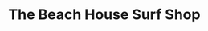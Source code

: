 ---
title: "The Beach House Surf Shop"
url: /port-eynon/the-beach-house-surf-shop/
shop: clothes
---